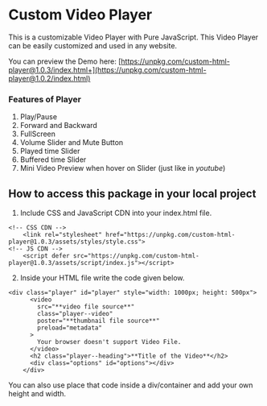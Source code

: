 # Custom Video Player
This is a customizable Video Player with Pure JavaScript.
This Video Player can be easily customized and used in any website.

You can preview the Demo here:
[https://unpkg.com/custom-html-player@1.0.3/index.html+](https://unpkg.com/custom-html-player@1.0.2/index.html)

### Features of Player
1. Play/Pause
2. Forward and Backward
3. FullScreen
4. Volume Slider and Mute Button
5. Played time Slider
6. Buffered time Slider
7. Mini Video Preview when hover on Slider (just like in *youtube*)

## How to access this package in your local project
1. Include CSS and JavaScript CDN into your index.html file.
```
<!-- CSS CDN -->
	<link rel="stylesheet" href="https://unpkg.com/custom-html-player@1.0.3/assets/styles/style.css">
<!-- JS CDN -->
	<script defer src="https://unpkg.com/custom-html-player@1.0.3/assets/script/index.js"></script>
```
2. Inside your HTML file write the code given below.
```
<div class="player" id="player" style="width: 1000px; height: 500px">
      <video
        src="**video file source**"
        class="player--video"
        poster="**thumbnail file source**"
        preload="metadata"
      >
        Your browser doesn't support Video File.
      </video>
      <h2 class="player--heading">**Title of the Video**</h2>
      <div class="options" id="options"></div>
    </div>
```
You can also use place that code inside a div/container and add your own height and width.
